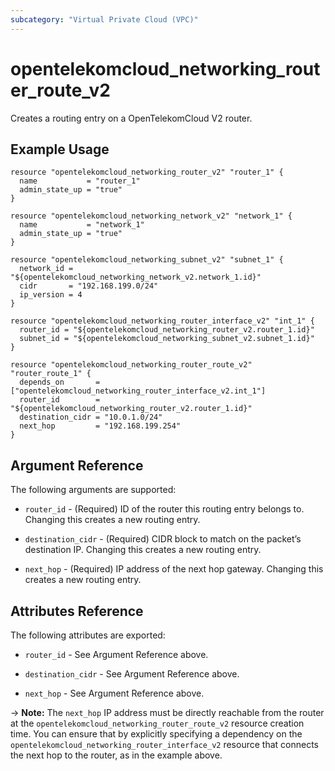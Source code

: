 ```yaml
---
subcategory: "Virtual Private Cloud (VPC)"
---
```


# opentelekomcloud_networking_router_route_v2

Creates a routing entry on a OpenTelekomCloud V2 router.

## Example Usage

```hcl
resource "opentelekomcloud_networking_router_v2" "router_1" {
  name           = "router_1"
  admin_state_up = "true"
}

resource "opentelekomcloud_networking_network_v2" "network_1" {
  name           = "network_1"
  admin_state_up = "true"
}

resource "opentelekomcloud_networking_subnet_v2" "subnet_1" {
  network_id = "${opentelekomcloud_networking_network_v2.network_1.id}"
  cidr       = "192.168.199.0/24"
  ip_version = 4
}

resource "opentelekomcloud_networking_router_interface_v2" "int_1" {
  router_id = "${opentelekomcloud_networking_router_v2.router_1.id}"
  subnet_id = "${opentelekomcloud_networking_subnet_v2.subnet_1.id}"
}

resource "opentelekomcloud_networking_router_route_v2" "router_route_1" {
  depends_on       = ["opentelekomcloud_networking_router_interface_v2.int_1"]
  router_id        = "${opentelekomcloud_networking_router_v2.router_1.id}"
  destination_cidr = "10.0.1.0/24"
  next_hop         = "192.168.199.254"
}
```

## Argument Reference

The following arguments are supported:

* `router_id` - (Required) ID of the router this routing entry belongs to. Changing
  this creates a new routing entry.

* `destination_cidr` - (Required) CIDR block to match on the packet’s destination IP. Changing
  this creates a new routing entry.

* `next_hop` - (Required) IP address of the next hop gateway.  Changing
  this creates a new routing entry.

## Attributes Reference

The following attributes are exported:

* `router_id` - See Argument Reference above.

* `destination_cidr` - See Argument Reference above.

* `next_hop` - See Argument Reference above.

-> **Note:** The `next_hop` IP address must be directly reachable from the router at the `opentelekomcloud_networking_router_route_v2`
  resource creation time.  You can ensure that by explicitly specifying a dependency on the `opentelekomcloud_networking_router_interface_v2`
  resource that connects the next hop to the router, as in the example above.

